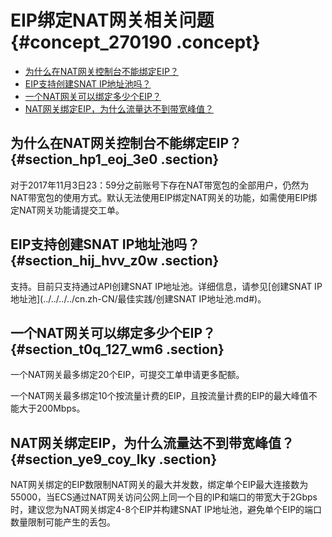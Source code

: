 # EIP绑定NAT网关相关问题 {#concept_270190 .concept}

-   [为什么在NAT网关控制台不能绑定EIP？](#section_hp1_eoj_3e0)
-   [EIP支持创建SNAT IP地址池吗？](#section_hij_hvv_z0w)
-   [一个NAT网关可以绑定多少个EIP？](#section_t0q_127_wm6)
-   [NAT网关绑定EIP，为什么流量达不到带宽峰值？](#section_ye9_coy_lky)

## 为什么在NAT网关控制台不能绑定EIP？ {#section_hp1_eoj_3e0 .section}

对于2017年11月3日23：59分之前账号下存在NAT带宽包的全部用户，仍然为NAT带宽包的使用方式。默认无法使用EIP绑定NAT网关的功能，如需使用EIP绑定NAT网关功能请提交工单。

## EIP支持创建SNAT IP地址池吗？ {#section_hij_hvv_z0w .section}

支持。目前只支持通过API创建SNAT IP地址池。详细信息，请参见[创建SNAT IP地址池](../../../../cn.zh-CN/最佳实践/创建SNAT IP地址池.md#)。

## 一个NAT网关可以绑定多少个EIP？ {#section_t0q_127_wm6 .section}

一个NAT网关最多绑定20个EIP，可提交工单申请更多配额。

一个NAT网关最多绑定10个按流量计费的EIP，且按流量计费的EIP的最大峰值不能大于200Mbps。

## NAT网关绑定EIP，为什么流量达不到带宽峰值？ {#section_ye9_coy_lky .section}

NAT网关绑定的EIP数限制NAT网关的最大并发数，绑定单个EIP最大连接数为55000，当ECS通过NAT网关访问公网上同一个目的IP和端口的带宽大于2Gbps时，建议您为NAT网关绑定4-8个EIP并构建SNAT IP地址池，避免单个EIP的端口数量限制可能产生的丢包。

